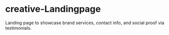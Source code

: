 # creative-Landingpage
Landing page to showcase brand services, contact info, and social proof via testimonials.
